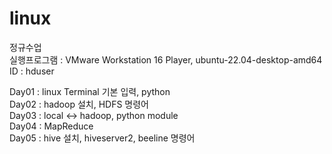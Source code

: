 # linux
정규수업   
실행프로그램 : VMware Workstation 16 Player, ubuntu-22.04-desktop-amd64   
ID : hduser   
      
Day01 : linux Terminal 기본 입력, python    
Day02 : hadoop 설치, HDFS 명령어   
Day03 : local <-> hadoop, python module   
Day04 : MapReduce    
Day05 : hive 설치, hiveserver2, beeline 명령어   
   
 
   

          
   
   

